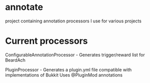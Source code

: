 annotate
========
 project containing annotation processors I use for various projects

Current processors
==================

ConfigurableAnnotationProcessor - Generates trigger/reward list for BeardAch

PluginProcessor - Generates a plugin.yml file compatible with implementations of Bukkit
Uses @PluginMod annotations
